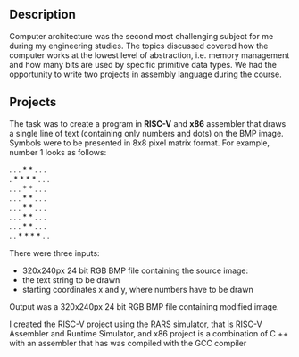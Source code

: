 ## Description

Computer architecture was the second most challenging subject for me during my engineering studies. The topics discussed covered how the computer works at the lowest level of abstraction, i.e. memory management and how many bits are used by specific primitive data types. We had the opportunity to write two projects in assembly language during the course.

## Projects

The task was to create a program in **RISC-V** and **x86** assembler that draws a single line of text (containing only numbers and dots) on the BMP image. Symbols were to be presented in 8x8 pixel matrix format. For example, number 1 looks as follows:

. . . * * . . .<br>
. * * * * . . .<br>
. . . * * . . .<br>
. . . * * . . .<br>
. . . * * . . .<br>
. . . * * . . .<br>
. . . * * . . .<br>
. . * * * * . .<br>

There were three inputs:
* 320x240px 24 bit RGB BMP file containing the source image:
* the text string to be drawn
* starting coordinates x and y, where numbers have to be drawn

Output was a 320x240px 24 bit RGB BMP file containing modified image.

I created the RISC-V project using the RARS simulator, that is RISC-V Assembler and Runtime Simulator, and x86 project is a combination of C ++ with an assembler that has was compiled with the GCC compiler
